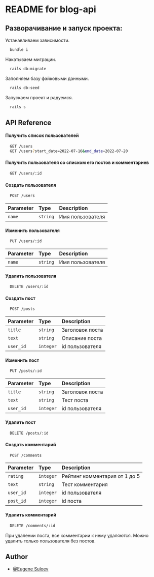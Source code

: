 
# README for blog-api

## Разворачивание и запуск проекта:

Устанавливаем зависимости.
```bash
  bundle i 
```
Накатываем миграции.
```bash
  rails db:migrate
```
Заполняем базу фэйковыми данными.
```bash
  rails db:seed
```
Запускаем проект и радуемся.
```bash
  rails s
```


## API Reference

#### Получить список пользователей
```bash
  GET /users
  GET /users?start_date=2022-07-16&end_date=2022-07-20
```

#### Получить пользователя со списком его постов и комментариев
```bash
  GET /users/:id
```

#### Создать пользователя
```bash
  POST /users

```
| Parameter | Type     | Description                |
| :-------- | :------- | :------------------------- |
| `name` | `string` | Имя пользователя |

#### Изменить пользователя
```bash
  PUT /users/:id

```
| Parameter | Type     | Description                |
| :-------- | :------- | :------------------------- |
| `name` | `string` | Имя пользователя |

#### Удалить пользователя
```bash
  DELETE /users/:id

```


#### Создать пост
```bash
  POST /posts

```
| Parameter | Type     | Description                |
| :-------- | :------- | :------------------------- |
| `title` | `string` | Заголовок поста |
| `text` | `string` | Описание поста |
| `user_id` | `integer` | id пользователя |

#### Изменить пост
```bash
  PUT /posts/:id

```
| Parameter | Type     | Description                |
| :-------- | :------- | :------------------------- |
| `title` | `string` | Заголовок поста |
| `text` | `string` | Тест поста |
| `user_id` | `integer` | id пользователя |

#### Удалить пост
```bash
  DELETE /posts/:id

```
#### Создать комментарий
```bash
  POST /comments

```
| Parameter | Type     | Description                |
| :-------- | :------- | :------------------------- |
| `rating` | `integer` | Рейтинг комментария от 1 до 5 |
| `text` | `string` | Тест комментария |
| `user_id` | `integer` | id пользователя |
| `post_id` | `integer` | id поста |

#### Удалить комментарий
```bash
  DELETE /comments/:id
```

При удалении поста, все комментарии к нему удаляются.
Можно удалить только пользователя без постов.



## Author

- [@Eugene Suloev](https://t.me/e_suloev)

